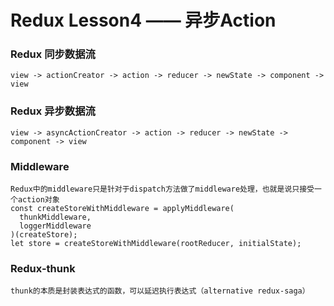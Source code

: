# Redux Lesson4 —— 异步Action
### Redux 同步数据流
    view -> actionCreator -> action -> reducer -> newState -> component -> view

### Redux 异步数据流
    view -> asyncActionCreator -> action -> reducer -> newState -> component -> view

### Middleware
    Redux中的middleware只是针对于dispatch方法做了middleware处理，也就是说只接受一个action对象
    const createStoreWithMiddleware = applyMiddleware(
      thunkMiddleware,
      loggerMiddleware
    )(createStore);
    let store = createStoreWithMiddleware(rootReducer, initialState);

### Redux-thunk
    thunk的本质是封装表达式的函数，可以延迟执行表达式（alternative redux-saga）
